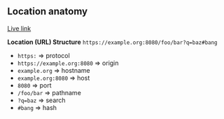 ## Location anatomy

[Live link](https://yari-demos.prod.mdn.mozit.cloud/en-US/docs/Web/API/Location/_sample_.location_anatomy.html)

**Location (URL) Structure**
`https://example.org:8080/foo/bar?q=baz#bang`

- `https:` => protocol
- `https://example.org:8080` => origin
- `example.org` => hostname
- `example.org:8080` => host
- `8080` => port
- `/foo/bar` => pathname
- `?q=baz` => search
- `#bang` => hash
